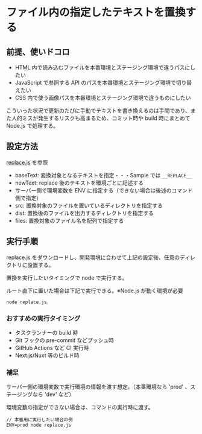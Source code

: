 # ファイル内の指定したテキストを置換する

## 前提、使いドコロ

- HTML 内で読み込むファイルを本番環境とステージング環境で違うパスにしたい
- JavaScript で参照する API のパスを本番環境とステージング環境で切り替えたい
- CSS 内で使う画像パスを本番環境とステージング環境で違うものにしたい

こういった状況で更新のたびに手動でテキストを書き換えるのは手間であり、また人的ミスが発生するリスクも高まるため、コミット時や build 時にまとめて Node.js で処理する。

## 設定方法

[replace.js](https://github.com/chinen-octtn/ReplaceTextWithNodeJS/blob/main/replace.js) を参照

- baseText: 変換対象となるテキストを指定・・・Sample では `__REPLACE__`
- newText: replace 後のテキストを環境ごとに記述する
- サーバー側で環境変数を ENV に指定する（できない場合は後述のコマンド側で指定）
- src: 置換対象のファイルを置いているディレクトリを指定する
- dist: 置換後のファイルを出力するディレクトリを指定する
- files: 置換対象のファイル名を配列で指定する

## 実行手順

replace.js をダウンロードし、開発環境に合わせて上記の設定後、任意のディレクトリに設置する。

置換を実行したいタイミングで node で実行する。

ルート直下に置いた場合は下記で実行できる。※Node.js が動く環境が必要

```
node replace.js
```

### おすすめの実行タイミング

- タスクランナーの build 時
- Git フックの pre-commit などプッシュ時
- GitHub Actions など CI 実行時
- Next.js/Nuxt 等のビルド時

### 補足

サーバー側の環境変数で実行環境の情報を渡す想定。（本番環境なら 'prod' 、ステージングなら 'dev' など）

環境変数の指定ができない場合は、コマンドの実行時に渡す。

```
// 本番用に実行したい場合の例
ENV=prod node replace.js
```
